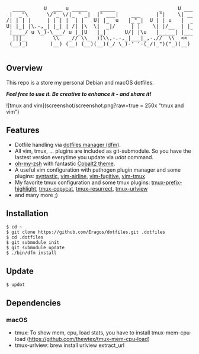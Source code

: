 <pre>
  ____      U  ___ u _____    _____              _     U _____ u ____    
 |  _"\      \/"_ \/|_ " _|  |" ___|    ___     |"|    \| ___"|// __"| u 
/| | | |     | | | |  | |   U| |_  u   |_"_|  U | | u   |  _|" <\___ \/  
U| |_| |\.-,_| |_| | /| |\  \|  _|/     | |    \| |/__  | |___  u___) |  
 |____/ u \_)-\___/ u |_|U   |_|      U/| |\u   |_____| |_____| |____/>> 
  |||_         \\   _// \\_  )(\\,-.-,_|___|_,-.//  \\  <<   >>  )(  (__)
 (__)_)       (__) (__) (__)(__)(_/ \_)-' '-(_/(_")("_)(__) (__)(__)     

</pre>

## Overview

This repo is a store my personal Debian and macOS dotfiles. 

***Feel free to use it. Be creative to enhance it - and share it!***

![tmux and vim](screenshot/screenshot.png?raw=true  = 250x "tmux and vim")

## Features
* Dotfile handling via [dotfiles manager (dfm)](https://github.com/justone/dfm).
* All vim, tmux, ... plugins are included as git-submodule. So you have the lastest version everytime you update via *udot* command.
* [oh-my-zsh](https://github.com/robbyrussell/oh-my-zsh.git) with fantastic [Cobalt2 theme](https://github.com/wesbos/Cobalt2-iterm.git).
* A useful vim configuration with pathogen plugin manager and some plugins: [syntastic](https://github.com/scrooloose/syntastic.git), [vim-airline](https://github.com/vim-airline/vim-airline.git), [vim-fugitive](https://github.com/tpope/vim-fugitive.git), [vim-tmux](https://github.com/tmux-plugins/vim-tmux)
* My favorite tmux configuration and some tmux plugins: [tmux-prefix-highlight](https://github.com/tmux-plugins/tmux-prefix-highlight.git), [tmux-copycat](https://github.com/tmux-plugins/tmux-copycat), [tmux-resurrect](https://github.com/tmux-plugins/tmux-resurrect), [tmux-urlview](https://github.com/tmux-plugins/tmux-urlview)
* and many more ;)

## Installation

    $ cd ~
    $ git clone https://github.com/Eragos/dotfiles.git .dotfiles
    $ cd .dotfiles
    $ git submodule init
    $ git submodule update
    $ ./bin/dfm install 

## Update
	$ updot


## Dependencies
### macOS
* tmux: To show mem, cpu, load stats, you have to install tmux-mem-cpu-load (https://github.com/thewtex/tmux-mem-cpu-load)
* tmux-urlview: brew install urlview extract_url
